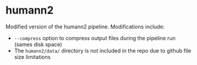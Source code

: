 humann2
=======

Modified version of the humann2 pipeline. Modifications include:

* `--compress` option to compress output files during the pipeline run (sames disk space)
* The `humann2/data/` directory is not included in the repo due to github file size limitations